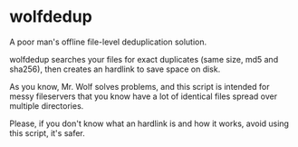 wolfdedup
=========

A poor man's offline file-level deduplication solution.

wolfdedup searches your files for exact duplicates (same size, md5 and 
sha256), then creates an hardlink to save space on disk.

As you know, Mr. Wolf solves problems, and this script is intended for
messy fileservers that you know have a lot of identical files spread
over multiple directories.

Please, if you don't know what an hardlink is and how it works, avoid
using this script, it's safer.


